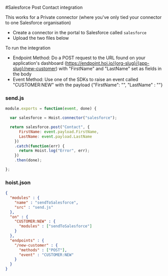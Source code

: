 #Salesforce Post Contact integration

This works for a Private connector (where you've only tied your connector to one Salesforce organisation)

- Create a connector in the portal to Salesforce called  `salesforce`
- Upload the two files below

To run the integration

- Endpoint Method: Do a POST request to the URL found on your application's dashboard (https://endpoint.hoi.io/{org-slug}/{app-slug}/new-customer) with "FirstName" and "LastName" set as fields in the body
- Event Method: Use one of the SDKs to raise an event called "CUSTOMER:NEW" with the payload {"FirstName": "", "LastName" : ""}

### send.js

```js
module.exports = function(event, done) {

  var salesforce = Hoist.connector("salesforce");

  return salesforce.post("Contact", {
      FirstName: event.payload.FirstName,
      LastName: event.payload.LastName
    })
    .catch(function(err) {
      return Hoist.log("Error", err);
    })
    .then(done);

};
```

### hoist.json

```json
{
  "modules" : {
    "name" : "sendToSalesforce",
    "src" : "send.js"
  },
  "on" : {
    "CUSTOMER:NEW" : {
      "modules" : ["sendToSalesforce"]  
    }
  },
  "endpoints" : {
    "/new-customer" : {
      "methods" : ["POST"],
      "event" : "CUSTOMER:NEW"
    }
  }
}
```